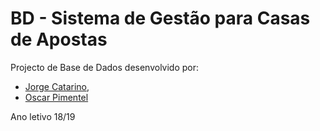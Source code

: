 # BD - Sistema de Gestão para Casas de Apostas
Projecto de Base de Dados desenvolvido por:
+ [Jorge Catarino](https://github.com/JPCatarino),
+ [Oscar Pimentel](https://github.com/OscarPimentelOP)

Ano letivo 18/19
